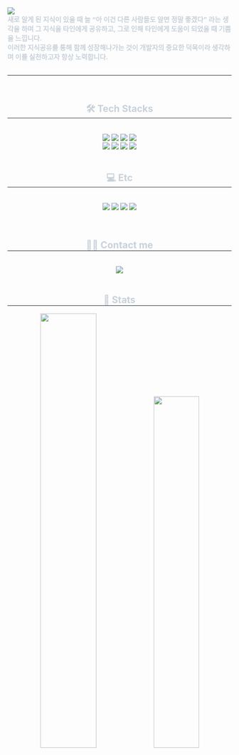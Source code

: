 <div align= "">
    <img src="https://capsule-render.vercel.app/api?type=waving&color=auto&height=180&text=프론트엔드%20개발자%20정수현입니다.&animation=fadeIn&fontColor=ffffff&fontSize=50" />
    </div>
    <div align= ""> 
    <div style="font-weight: 700; font-size: 15px; color: #c9d1d9;"> 새로 알게 된 지식이 있을 때 늘 <strong>“아 이건 다른 사람들도 알면 정말 좋겠다”</strong> 라는 생각을 하며 그 지식을 타인에게 공유하고, 그로 인해 타인에게 도움이 되었을 때 기쁨을 느낍니다.<br>
이러한 지식공유를 통해 함께 성장해나가는 것이 개발자의 중요한 덕목이라 생각하며 이를 실천하고자 항상 노력합니다. </div> <br/> <hr /> <br />
    </div>
    <div align= "center">
    <h2 style="border-bottom: 1px solid #21262d; color: #c9d1d9;"> 🛠️ Tech Stacks </h2> <br> 
    <div style="margin: 0 auto; text-align: center;" align= "center">
          <img src="https://img.shields.io/badge/HTML5-E34F26?style=flat&logo=HTML5&logoColor=white">
          <img src="https://img.shields.io/badge/CSS3-1572B6?style=flat&logo=CSS3&logoColor=white">
          <img src="https://img.shields.io/badge/Javascript-F7DF1E?style=flat&logo=Javascript&logoColor=white">
          <img src="https://img.shields.io/badge/React-61DAFB?style=flat&logo=React&logoColor=white"> <br />
          <img src="https://img.shields.io/badge/Tailwind CSS-06B6D4?style=flat&logo=Tailwind CSS&logoColor=white">
          <img src="https://img.shields.io/badge/Bootstrap-7952B3?style=flat&logo=Bootstrap&logoColor=white">
          <img src="https://img.shields.io/badge/Sass-CC6699?style=flat&logo=Sass&logoColor=white">
          <img src="https://img.shields.io/badge/jQuery-0769AD?style=flat&logo=jQuery&logoColor=white"> <br /><br />
          <h2 style="border-bottom: 1px solid #21262d; color: #c9d1d9;">💻 Etc </h2>
          <br/><img src="https://img.shields.io/badge/Github-181717?style=flat&logo=Github&logoColor=white">
          <img src="https://img.shields.io/badge/Discord-5865F2?style=flat&logo=Discord&logoColor=white">
          <img src="https://img.shields.io/badge/Figma-F24E1E?style=flat&logo=Figma&logoColor=white">
          <img src="https://img.shields.io/badge/Netlify-00C7B7?style=flat&logo=Netlify&logoColor=white">
          </div> <br /><br />
    </div>
    <div align= "center">
    <h2 style="border-bottom: 1px solid #21262d; color: #c9d1d9;"> 🧑‍💻 Contact me </h2> <br />
    <div align= "center"> <a href=mailto:wjdtngus1237@gmail.com> <img src="https://img.shields.io/badge/Gmail-EA4335?style=flat&logo=Gmail&logoColor=white&link=mailto:wjdtngus1237@gmail.com"> </a>
          </div>  <br />
    <div align= "center">  </div> 
    </div>
    <div align= "center"> 
    <h2 style="border-bottom: 1px solid #21262d; color: #c9d1d9;"> 🏅 Stats </h2> <div align= "center">
            <img src="https://github-readme-stats.vercel.app/api?username=IntHyun&show_icons=true&theme=vue" width="50%" />
  <img src="https://github-readme-stats.vercel.app/api/top-langs/?username=IntHyun&layout=compact&theme=vue" width="45%" /></div> 
    </div>
